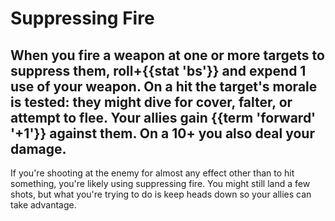 # Suppressing Fire
When you **fire a weapon at one or more targets to suppress them**, roll+{{stat 'bs'}} and expend 1 use of your weapon. On a hit the target's morale is tested: they might dive for cover, falter, or attempt to flee. Your allies gain {{term 'forward' '+1'}} against them. On a 10+ you also deal your damage.
---
If you're shooting at the enemy for almost any effect other than to hit something, you're likely using suppressing fire. You might still land a few shots, but what you're trying to do is keep heads down so your allies can take advantage.